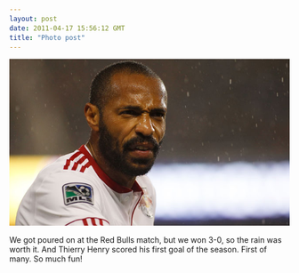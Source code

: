 ```yaml
---
layout: post
date: 2011-04-17 15:56:12 GMT
title: "Photo post"
---
```

![travisj](/images/d82889699a19f1d7618603397ec7805b68d256b5edeed53ee202893c752736b9.jpg)

<p>We got poured on at the Red Bulls match, but we won 3-0, so the rain was worth it. And Thierry Henry scored his first goal of the season. First of many. So much fun!</p> 